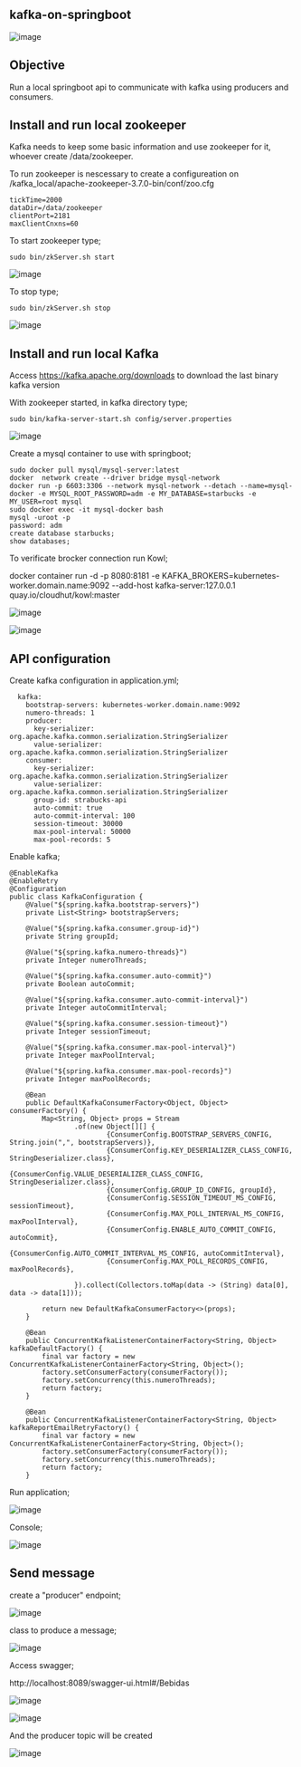 ## kafka-on-springboot
![image](https://user-images.githubusercontent.com/42948627/148816729-9348793a-1b49-4d09-bb11-f1e1ad26cd20.png)

## Objective
Run a local springboot api to communicate with kafka using producers and consumers.

## Install and run local zookeeper
Kafka needs to keep some basic information and use zookeeper for it, whoever create /data/zookeeper.

To run zookeeper is nescessary to create a configureation on /kafka_local/apache-zookeeper-3.7.0-bin/conf/zoo.cfg

```
tickTime=2000
dataDir=/data/zookeeper
clientPort=2181
maxClientCnxns=60
```

To start zookeeper type;

```
sudo bin/zkServer.sh start
```
![image](https://user-images.githubusercontent.com/42948627/148829947-8e011c8c-a09f-4db6-b24a-94a79fdbd647.png)

To stop type;

```
sudo bin/zkServer.sh stop
```

![image](https://user-images.githubusercontent.com/42948627/148830322-eb968c09-5739-4442-a29f-7fbcbed246d9.png)

## Install and run local Kafka
Access https://kafka.apache.org/downloads to download the last binary kafka version

With zookeeper started, in kafka directory type;

```
sudo bin/kafka-server-start.sh config/server.properties
```

![image](https://user-images.githubusercontent.com/42948627/148831484-23ff22eb-820e-484f-a83a-d0640de58b3f.png)


Create a mysql container to use with springboot;

```
sudo docker pull mysql/mysql-server:latest
docker  network create --driver bridge mysql-network
docker run -p 6603:3306 --network mysql-network --detach --name=mysql-docker -e MYSQL_ROOT_PASSWORD=adm -e MY_DATABASE=starbucks -e MY_USER=root mysql
sudo docker exec -it mysql-docker bash
mysql -uroot -p
password: adm
create database starbucks;
show databases;
```

To verificate brocker connection run Kowl;

docker container run -d -p 8080:8181 -e KAFKA_BROKERS=kubernetes-worker.domain.name:9092 --add-host kafka-server:127.0.0.1 quay.io/cloudhut/kowl:master

![image](https://user-images.githubusercontent.com/42948627/148997673-acfebe7d-479a-47a6-b8c6-c3c4c3c94aa8.png)

![image](https://user-images.githubusercontent.com/42948627/148997703-2b5ff47e-4041-4586-bb38-7a404ffc94a3.png)

## API configuration

Create kafka configuration in application.yml;

```
  kafka:
    bootstrap-servers: kubernetes-worker.domain.name:9092
    numero-threads: 1
    producer:
      key-serializer: org.apache.kafka.common.serialization.StringSerializer
      value-serializer: org.apache.kafka.common.serialization.StringSerializer
    consumer:
      key-serializer: org.apache.kafka.common.serialization.StringSerializer
      value-serializer: org.apache.kafka.common.serialization.StringSerializer
      group-id: strabucks-api
      auto-commit: true
      auto-commit-interval: 100
      session-timeout: 30000
      max-pool-interval: 50000
      max-pool-records: 5
```

Enable kafka;

```
@EnableKafka
@EnableRetry
@Configuration
public class KafkaConfiguration {
    @Value("${spring.kafka.bootstrap-servers}")
    private List<String> bootstrapServers;

    @Value("${spring.kafka.consumer.group-id}")
    private String groupId;

    @Value("${spring.kafka.numero-threads}")
    private Integer numeroThreads;

    @Value("${spring.kafka.consumer.auto-commit}")
    private Boolean autoCommit;

    @Value("${spring.kafka.consumer.auto-commit-interval}")
    private Integer autoCommitInterval;

    @Value("${spring.kafka.consumer.session-timeout}")
    private Integer sessionTimeout;

    @Value("${spring.kafka.consumer.max-pool-interval}")
    private Integer maxPoolInterval;

    @Value("${spring.kafka.consumer.max-pool-records}")
    private Integer maxPoolRecords;

    @Bean
    public DefaultKafkaConsumerFactory<Object, Object> consumerFactory() {
        Map<String, Object> props = Stream
                .of(new Object[][] {
                        {ConsumerConfig.BOOTSTRAP_SERVERS_CONFIG, String.join(",", bootstrapServers)},
                        {ConsumerConfig.KEY_DESERIALIZER_CLASS_CONFIG, StringDeserializer.class},
                        {ConsumerConfig.VALUE_DESERIALIZER_CLASS_CONFIG, StringDeserializer.class},
                        {ConsumerConfig.GROUP_ID_CONFIG, groupId},
                        {ConsumerConfig.SESSION_TIMEOUT_MS_CONFIG, sessionTimeout},
                        {ConsumerConfig.MAX_POLL_INTERVAL_MS_CONFIG, maxPoolInterval},
                        {ConsumerConfig.ENABLE_AUTO_COMMIT_CONFIG, autoCommit},
                        {ConsumerConfig.AUTO_COMMIT_INTERVAL_MS_CONFIG, autoCommitInterval},
                        {ConsumerConfig.MAX_POLL_RECORDS_CONFIG, maxPoolRecords},

                }).collect(Collectors.toMap(data -> (String) data[0], data -> data[1]));

        return new DefaultKafkaConsumerFactory<>(props);
    }

    @Bean
    public ConcurrentKafkaListenerContainerFactory<String, Object> kafkaDefaultFactory() {
        final var factory = new ConcurrentKafkaListenerContainerFactory<String, Object>();
        factory.setConsumerFactory(consumerFactory());
        factory.setConcurrency(this.numeroThreads);
        return factory;
    }

    @Bean
    public ConcurrentKafkaListenerContainerFactory<String, Object> kafkaReportEmailRetryFactory() {
        final var factory = new ConcurrentKafkaListenerContainerFactory<String, Object>();
        factory.setConsumerFactory(consumerFactory());
        factory.setConcurrency(this.numeroThreads);
        return factory;
    }

```

Run application;

![image](https://user-images.githubusercontent.com/42948627/149007126-60186c01-9277-48af-90e1-48ab815c0b44.png)

Console;

![image](https://user-images.githubusercontent.com/42948627/149007336-45667571-0563-4d55-80c4-c3d3ab62fd5d.png)

## Send message

create a "producer" endpoint;

![image](https://user-images.githubusercontent.com/42948627/149022438-58d88dce-aaba-4855-b58e-0f8b4c4d7507.png)

class to produce a message;

![image](https://user-images.githubusercontent.com/42948627/149022520-4eef9a76-4c5c-4b3c-a000-fca38abf2b99.png)


Access swagger;

http://localhost:8089/swagger-ui.html#/Bebidas

![image](https://user-images.githubusercontent.com/42948627/149022615-a85048f2-a393-4d19-9a6b-b24aad3a1c84.png)

![image](https://user-images.githubusercontent.com/42948627/149022981-0b5f58eb-1c9a-448a-9189-a50b1d5be684.png)

And the producer topic will be created

![image](https://user-images.githubusercontent.com/42948627/149023047-15961829-38e9-4f4c-b56f-fa9d731b6761.png)



